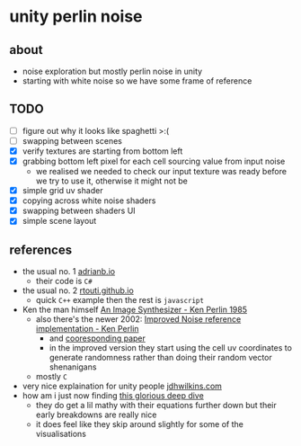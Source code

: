 # unity perlin noise
## about
* noise exploration but mostly perlin noise in unity
* starting with white noise so we have some frame of reference
## TODO
- [ ] figure out why it looks like spaghetti >:(
- [ ] swapping between scenes
- [x] verify textures are starting from bottom left
- [x] grabbing bottom left pixel for each cell sourcing value from input noise
    * we realised we needed to check our input texture was ready before we try to use it, otherwise it might not be
- [x] simple grid uv shader
- [x] copying across white noise shaders
- [x] swapping between shaders UI
- [x] simple scene layout

## references
* the usual no. 1 [adrianb.io](https://adrianb.io/2014/08/09/perlinnoise.html)
    - their code is `C#`
* the usual no. 2 [rtouti.github.io](https://rtouti.github.io/graphics/perlin-noise-algorithm)
    - quick `C++` example then the rest is `javascript`
* Ken the man himself [An Image Synthesizer - Ken Perlin 1985](https://www.scribd.com/document/809069705/An-Image-Synthesizer-Ken-Perlin-1985)
    - also there's the newer 2002: [Improved Noise reference implementation - Ken Perlin](https://cs.nyu.edu/~perlin/noise/)
        * and [cooresponding paper](https://mrl.cs.nyu.edu/~perlin/paper445.pdf)
        * in the improved version they start using the cell uv coordinates to generate randomness rather than doing their random vector shenanigans
    - mostly `C`
* very nice explaination for unity people [jdhwilkins.com](https://jdhwilkins.com/mountains-cliffs-and-caves-a-comprehensive-guide-to-using-perlin-noise-for-procedural-generation/)
* how am i just now finding [this glorious deep dive](https://blog.pkh.me/p/42-sharing-everything-i-could-understand-about-gradient-noise.html)
    - they do get a lil mathy with their equations further down but their early breakdowns are really nice
    - it does feel like they skip around slightly for some of the visualisations